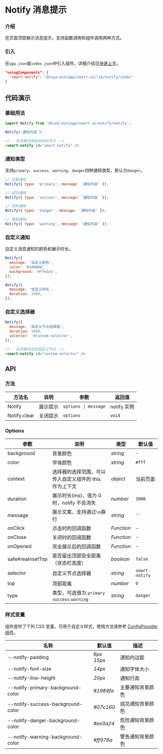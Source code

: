 # Notify 消息提示

### 介绍

在页面顶部展示消息提示，支持函数调用和组件调用两种方式。

### 引入

在`app.json`或`index.json`中引入组件，详细介绍见[快速上手](/material/smartui?comId=help-getting-started&appType=miniapp)。

```json
"usingComponents": {
  "smart-notify": "@tuya-miniapp/smart-ui/lib/notify/index"
}
```

## 代码演示

### 基础用法

```js
import Notify from '@tuya-miniapp/smart-ui/notify/notify';

Notify('通知内容');
```

```html
<!-- 在页面内添加对应的节点 -->
<smart-notify id="smart-notify" />
```

### 通知类型

支持`primary`、`success`、`warning`、`danger`四种通知类型，默认为`danger`。

```js
// 主要通知
Notify({ type: 'primary', message: '通知内容' });

// 成功通知
Notify({ type: 'success', message: '通知内容' });

// 危险通知
Notify({ type: 'danger', message: '通知内容' });

// 警告通知
Notify({ type: 'warning', message: '通知内容' });
```

### 自定义通知

自定义消息通知的颜色和展示时长。

```js
Notify({
  message: '自定义颜色',
  color: '#ad0000',
  background: '#ffe1e1',
});

Notify({
  message: '自定义时长',
  duration: 1000,
});
```

### 自定义选择器

```js
Notify({
  message: '自定义节点选择器',
  duration: 1000,
  selector: '#custom-selector',
});
```

```html
<!-- 在页面内添加自定义节点 -->
<smart-notify id="custom-selector" />
```

## API

### 方法

| 方法名       | 说明     | 参数                 | 返回值      |
| ------------ | -------- | -------------------- | ----------- |
| Notify       | 展示提示 | `options \| message` | notify 实例 |
| Notify.clear | 关闭提示 | `options`            | `void`      |

### Options

| 参数             | 说明                                                   | 类型       | 默认值         |
| ---------------- | ------------------------------------------------------ | ---------- | -------------- |
| background       | 背景颜色                                               | _string_   | -              |
| color            | 字体颜色                                               | _string_   | `#fff`         |
| context          | 选择器的选择范围，可以传入自定义组件的 this 作为上下文 | _object_   | 当前页面       |
| duration         | 展示时长(ms)，值为 0 时，notify 不会消失               | _number_   | `3000`         |
| message          | 展示文案，支持通过`\n`换行                             | _string_   | `''`           |
| onClick          | 点击时的回调函数                                       | _Function_ | -              |
| onClose          | 关闭时的回调函数                                       | _Function_ | -              |
| onOpened         | 完全展示后的回调函数                                   | _Function_ | -              |
| safeAreaInsetTop | 是否留出顶部安全距离（状态栏高度）                     | _boolean_  | `false`        |
| selector         | 自定义节点选择器                                       | _string_   | `smart-notify` |
| top              | 顶部距离                                               | _number_   | `0`            |
| type             | 类型，可选值为 `primary` `success` `warning`           | _string_   | `danger`       |

### 样式变量

组件提供了下列 CSS 变量，可用于自定义样式，使用方法请参考 [ConfigProvider 组件](/material/smartui?comId=config-provider&appType=miniapp)。

| 名称                          | 默认值                                 | 描述 |
| ----------------------------- | -------------------------------------- | ---- |
| --notify-padding | _6px 15px_ | 通知内边距 |
| --notify-font-size | _14px_ | 通知字体大小 |
| --notify-line-height | _20px_ | 通知行高 |
| --notify-primary-background-color | _#1989fa_ | 主要通知背景颜色 |
| --notify-success-background-color | _#07c160_ | 成功通知背景颜色 |
| --notify-danger-background-color | _#ee0a24_ | 危险通知背景颜色 |
| --notify-warning-background-color | _#ff976a_ | 警告通知背景颜色 |